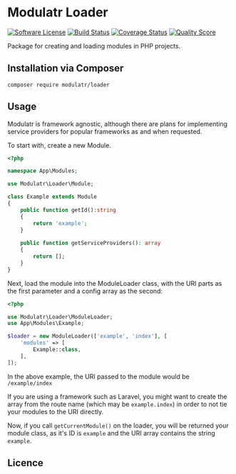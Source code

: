 # Modulatr Loader

[![Software License](https://img.shields.io/badge/license-MIT-brightgreen.svg?style=flat-square)](LICENSE)
[![Build Status](https://img.shields.io/travis/modulatr/loader/develop.svg?style=flat-square)](https://travis-ci.org/modulatr/loader)
[![Coverage Status](https://img.shields.io/scrutinizer/coverage/g/modulatr/loader.svg?style=flat-square)](https://scrutinizer-ci.com/g/modulatr/loader/code-structure)
[![Quality Score](https://img.shields.io/scrutinizer/g/modulatr/loader.svg?style=flat-square)](https://scrutinizer-ci.com/g/modulatr/loader)

Package for creating and loading modules in PHP projects.

## Installation via Composer

`composer require modulatr/loader`

## Usage

Modulatr is framework agnostic, although there are plans for implementing service providers for popular frameworks as
and when requested.

To start with, create a new Module.

```php
<?php

namespace App\Modules;

use Modulatr\Loader\Module;

class Example extends Module
{
    public function getId():string
    {
        return 'example';
    }
    
    public function getServiceProviders(): array 
    {
        return [];
    }
}

```

Next, load the module into the ModuleLoader class, with the URI parts as the first parameter and a config array as the
second:

```php
<?php

use Modulatr\Loader\ModuleLoader;
use App\Modules\Example;

$loader = new ModuleLoader(['example', 'index'], [
    'modules' => [
        Example::class,    
    ],
]);
```

In the above example, the URI passed to the module would be `/example/index`

If you are using a framework such as Laravel, you might want to create the array from the route name (which may be 
`example.index`) in order to not tie your modules to the URI directly.

Now, if you call `getCurrentModule()` on the loader, you will be returned your module class, as it's ID is `example` and
the URI array contains the string `example`.

## Licence
 
